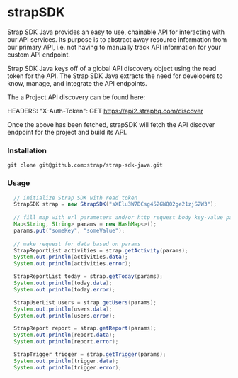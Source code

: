 # strapSDK

Strap SDK Java provides an easy to use, chainable API for interacting with our API services. Its purpose is to abstract away resource information from our primary API, i.e. not having to manually track API information for your custom API endpoint.

Strap SDK Java keys off of a global API discovery object using the read token for the API. The Strap SDK Java extracts the need for developers to know, manage, and integrate the API endpoints.

The a Project API discovery can be found here:

HEADERS: "X-Auth-Token": GET https://api2.straphq.com/discover

Once the above has been fetched, strapSDK will fetch the API discover endpoint for the project and build its API.

### Installation

```
git clone git@github.com:strap/strap-sdk-java.git
```

### Usage
```java
  // initialize Strap SDK with read token
  StrapSDK strap = new StrapSDK("sXElu3W7DCsg452GWQ02ge21zjS2W3");
 
  // fill map with url parameters and/or http request body key-value pairs
  Map<String, String> params = new HashMap<>();
  params.put("someKey", "someValue");
 
  // make request for data based on params
  StrapReportList activities = strap.getActivity(params);
  System.out.println(activities.data);
  System.out.println(activities.error);

  StrapReportList today = strap.getToday(params);
  System.out.println(today.data);
  System.out.println(today.error);

  StrapUserList users = strap.getUsers(params);
  System.out.println(users.data);
  System.out.println(users.error);

  StrapReport report = strap.getReport(params);
  System.out.println(report.data);
  System.out.println(report.error);

  StrapTrigger trigger = strap.getTrigger(params);
  System.out.println(trigger.data);
  System.out.println(trigger.error);
```

